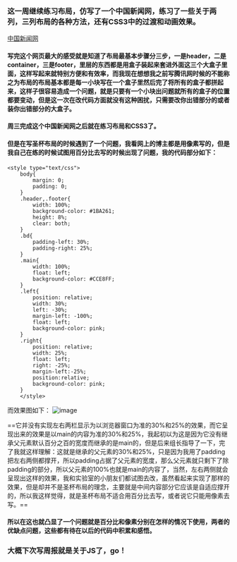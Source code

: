 ### 这一周继续练习布局，仿写了一个中国新闻网，练习了一些关于两列，三列布局的各种方法，还有CSS3中的过渡和动画效果。

[中国新闻网](https://github.com/theonezyy/News)

#### 写完这个网页最大的感受就是知道了布局最基本步骤分三步，一是header，二是container，三是footer，里层的东西都是用盒子装起来套进外面这三个大盒子里面，这样写起来就特别方便和有效率，而我现在想想我之前写腾讯网时候的不能称之为布局的布局基本都是每一小块写在一个盒子里然后完了将所有的盒子都拼起来，这样子很容易造成一个问题，就是只要有一个小块出问题就所有的盒子的位置都要变动，但是这一次在改代码方面就没有这种困扰，只需要改你出错部分的或者装你出错部分的大盒子。

#### 周三完成这个中国新闻网之后就在练习布局和CSS3了。

#### 但是在写圣杯布局的时候遇到了一个问题，我看网上的博主都是用像素写的，但是我自己在练的时候试图用百分比去写的时候出现了问题，我的代码部分如下：

```
<style type="text/css">
	body{
		margin: 0;
		padding: 0;
	}
	.header,.footer{
		width: 100%;
		background-color: #1BA261;
		height: 8%;
		clear: both;
	}
	.bd{
		padding-left: 30%;
		padding-right: 25%;
	}
	.main{
		width: 100%;
		float: left;
		background-color: #CCE8FF;
	}
	.left{
		position: relative;
		width: 30%;
		left: -30%;
		margin-left: -100%;
		float: left;
		background-color: pink;
	}
	.right{
		position: relative;
		width: 25%;
		float: left;
		right: -25%;
		margin-left:-25%;
    	position:relative;
    	background-color: pink;
	}
	</style>
```

而效果图如下：
![image](https://github.com/theonezyy/layout-practice-/blob/master/%E5%9C%A3%E6%9D%AF%E5%B8%83%E5%B1%80%EF%BC%88%E7%99%BE%E5%88%86%E6%AF%94%EF%BC%89.png?raw=true)

==它并没有实现左右两栏显示为以浏览器窗口为准的30%和25%的效果，而它呈现出来的效果是以main的内容为准的30%和25%，我起初以为这是因为它没有继承父元素默认百分之百的宽度而继承的是main的，但是后来组长指导了一下，完了我就这样理解：这就是继承的父元素的30%和25%，只是因为我用了padding把左右两侧都撑开，所以padding占据了父元素的宽度，那么父元素就只剩下了除padding的部分，所以父元素的100%也就是main的内容了，当然，左右两侧就会呈现出这样的效果，我和实验室的小朋友们都试图去改，虽然看起来实现了那样的效果，但是却并不是圣杯布局的理念，主要就是中间内容部分它应该是自适应撑开的，所以我这样觉得，就是圣杯布局不适合用百分比去写，或者说它只能用像素去写。==

#### 所以在这也就凸显了一个问题就是百分比和像素分别在怎样的情况下使用，两者的优缺点问题，这些都有待在以后的代码中积累和感悟。

### 大概下次写周报就是关于JS了，go！